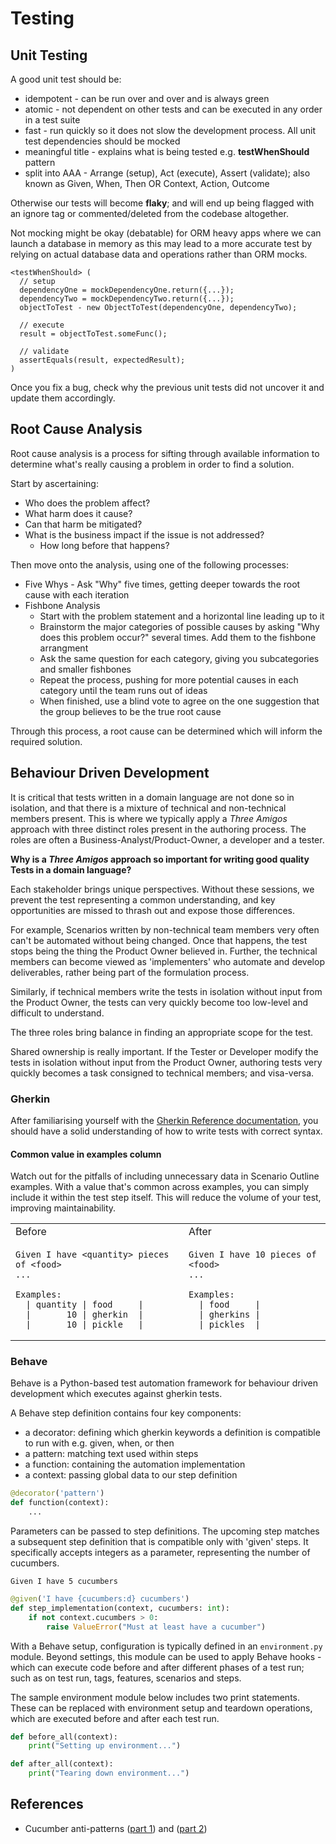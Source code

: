 # Testing

## Unit Testing

A good unit test should be:

- idempotent - can be run over and over and is always green
- atomic - not dependent on other tests and can be executed in any order in a test suite
- fast - run quickly so it does not slow the development process. All unit test dependencies should be mocked
- meaningful title - explains what is being tested e.g. **testWhenShould** pattern
- split into AAA - Arrange (setup), Act (execute), Assert (validate); also known as Given, When, Then OR Context, Action, Outcome

Otherwise our tests will become **flaky**; and will end up being flagged with an ignore tag or commented/deleted from the codebase altogether.

Not mocking might be okay (debatable) for ORM heavy apps where we can launch a database in memory as this may lead to a more accurate test by relying on actual database data and operations rather than ORM mocks.

```
<testWhenShould> (
  // setup
  dependencyOne = mockDependencyOne.return({...});
  dependencyTwo = mockDependencyTwo.return({...});
  objectToTest - new ObjectToTest(dependencyOne, dependencyTwo);

  // execute
  result = objectToTest.someFunc();

  // validate
  assertEquals(result, expectedResult);
)
```

Once you fix a bug, check why the previous unit tests did not uncover it and update them accordingly.

## Root Cause Analysis

Root cause analysis is a process for sifting through available information to determine what's really causing a problem in order to find a solution.

Start by ascertaining:

- Who does the problem affect?
- What harm does it cause?
- Can that harm be mitigated?
- What is the business impact if the issue is not addressed?
  - How long before that happens?

Then move onto the analysis, using one of the following processes:

- Five Whys - Ask "Why" five times, getting deeper towards the root cause with each iteration
- Fishbone Analysis
  - Start with the problem statement and a horizontal line leading up to it
  - Brainstorm the major categories of possible causes by asking "Why does this problem occur?" several times. Add them to the fishbone arrangment
  - Ask the same question for each category, giving you subcategories and smaller fishbones
  - Repeat the process, pushing for more potential causes in each category until the team runs out of ideas
  - When finished, use a blind vote to agree on the one suggestion that the group believes to be the true root cause

Through this process, a root cause can be determined which will inform the required solution.

## Behaviour Driven Development

It is critical that tests written in a domain language are not done so in isolation, and that there is a mixture of technical and non-technical members present. This is where we typically apply a _Three Amigos_ approach with three distinct roles present in the authoring process. The roles are often a Business-Analyst/Product-Owner, a developer and a tester.

**Why is a _Three Amigos_ approach so important for writing good quality Tests in a domain language?**

Each stakeholder brings unique perspectives. Without these sessions, we prevent the test representing a common understanding, and key opportunities are missed to thrash out and expose those differences.

For example, Scenarios written by non-technical team members very often can't be automated without being changed. Once that happens, the test stops being the thing the Product Owner believed in. Further, the technical members can become viewed as 'implementers' who automate and develop deliverables, rather being part of the formulation process.

Similarly, if technical members write the tests in isolation without input from the Product Owner, the tests can very quickly become too low-level and difficult to understand.

The three roles bring balance in finding an appropriate scope for the test.

Shared ownership is really important. If the Tester or Developer modify the tests in isolation without input from the Product Owner, authoring tests very quickly becomes a task consigned to technical members; and visa-versa.

### Gherkin

After familiarising yourself with the [Gherkin Reference documentation](https://cucumber.io/docs/gherkin/reference/), you should have a solid understanding of how to write tests with correct syntax.

#### Common value in examples column

Watch out for the pitfalls of including unnecessary data in Scenario Outline examples. With a value that's common across examples, you can simply include it within the test step itself. This will reduce the volume of your test, improving maintainability.

<table>
<tr>
<td>
Before
</td>
<td>
After
</td>
</tr>
<tr>
<td>

```gherkin
Given I have <quantity> pieces of <food>
...

Examples:
  | quantity | food     |
  |       10 | gherkin  |
  |       10 | pickle   |
```

</td>
<td>

```gherkin
Given I have 10 pieces of <food>
...

Examples:
  | food     |
  | gherkins |
  | pickles  |
```

</td>
</tr>
</table>

### Behave

Behave is a Python-based test automation framework for behaviour driven development which executes against gherkin tests.

A Behave step definition contains four key components:

- a decorator: defining which gherkin keywords a definition is compatible to run with e.g. given, when, or then
- a pattern: matching text used within steps
- a function: containing the automation implementation
- a context: passing global data to our step definition

```python
@decorator('pattern')
def function(context):
    ...
```

Parameters can be passed to step definitions. The upcoming step matches a subsequent step definition that is compatible only with 'given' steps. It specifically accepts integers as a parameter, representing the number of cucumbers.

```gherkin
Given I have 5 cucumbers
```

```python
@given('I have {cucumbers:d} cucumbers')
def step_implementation(context, cucumbers: int):
    if not context.cucumbers > 0:
        raise ValueError("Must at least have a cucumber")
```

With a Behave setup, configuration is typically defined in an `environment.py` module. Beyond settings, this module can be used to apply Behave hooks - which can execute code before and after different phases of a test run; such as on test run, tags, features, scenarios and steps.

The sample environment module below includes two print statements. These can be replaced with environment setup and teardown operations, which are executed before and after each test run.

```python
def before_all(context):
    print("Setting up environment...")

def after_all(context):
    print("Tearing down environment...")
```

## References

- Cucumber anti-patterns ([part 1](https://cucumber.io/blog/bdd/cucumber-antipatterns-part-one/)) and ([part 2](https://cucumber.io/blog/bdd/cucumber-anti-patterns-part-two/))
